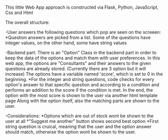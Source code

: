 This little Web App approach is constructed via Flask, Python, JavaScript, Css and Html

The overall structure:

-User answers the following questions which pop are seen on the screeen:
  *Question answers are picked from a list. Some of the questions have integer values, on the other hand, some have string values

-Backend part:
  There is an "Option" Class in the backend part in order to keep the data of the options and match them with user preferences. In this web app, the options are "Consultants" and
  their answers to the given questions are already stored. (Currently there are 3 option but it will increase)
  The options have a variable named 'score', which is set to 0 in the beginning.
  *For the integer and string questions, code checks for every option's answer to that specific question and according to a condition and performs an addition to the score if the condition is met.
  In the end, the option with the most score is shown to the user via another html template page
  Along with the option itself, also the matching parts are shown to the user.

-Considerations:
  *Options which are out of stock wont be shown to the user at all
  *"Suggest me another" button shows second best option 
  *First string question is cruical, meaning that the user and the option answer should match, otherwise the option wont be shown to the user.
  
